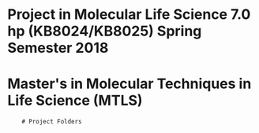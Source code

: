 # Project in Molecular Life Science 7.0 hp (KB8024/KB8025) Spring Semester 2018

# Master's in Molecular Techniques in Life Science (MTLS)

	
		# Project Folders
